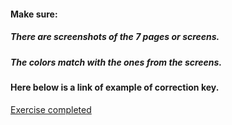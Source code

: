 #### Make sure:

##### There are screenshots of the 7 pages or screens.

##### The colors match with the ones from the screens.

#### Here below is a link of example of correction key.

[Exercise completed](https://www.figma.com/file/bQsRIJoJYK5b8WAxXFeOfv/UI-I---Ex-1?node-id=0%3A1)
